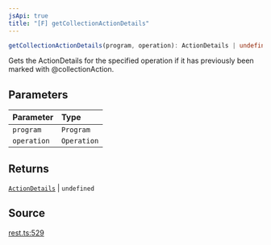 ```yaml
---
jsApi: true
title: "[F] getCollectionActionDetails"
---
```


```ts
getCollectionActionDetails(program, operation): ActionDetails | undefined
```

Gets the ActionDetails for the specified operation if it has previously been marked with @collectionAction.

## Parameters

| Parameter   | Type        |
| :---------- | :---------- |
| `program`   | `Program`   |
| `operation` | `Operation` |

## Returns

[`ActionDetails`](Interface.ActionDetails.md) \| `undefined`

## Source

[rest.ts:529](https://github.com/markcowl/cadl/blob/3db15286/packages/rest/src/rest.ts#L529)
